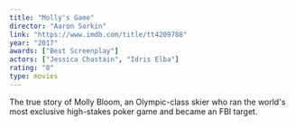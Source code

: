 ```yaml
---
title: "Molly's Game"
director: "Aaron Sorkin"
link: "https://www.imdb.com/title/tt4209788"
year: "2017"
awards: ["Best Screenplay"]
actors: ["Jessica Chastain", "Idris Elba"]
rating: "8"
type: movies
---
```

The true story of Molly Bloom, an Olympic-class skier who ran the world's most exclusive high-stakes poker game and became an FBI target.